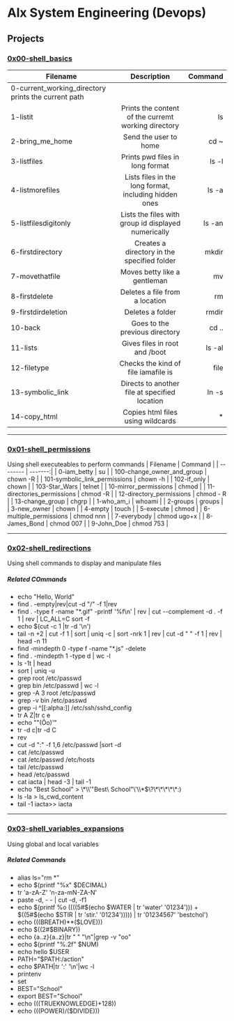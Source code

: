 # Alx System Engineering (Devops)

## Projects
### [0x00-shell_basics](./0x00-shell_basics)
| Filename | Description | Command |
| -------- |:-----------:| -------:|
| 0-current_working_directory prints the current path |
| 1-listit | Prints the content of the curremt working directory | ls |
| 2-bring_me_home | Send the user to home | cd ~ |
| 3-listfiles | Prints pwd files in long format | ls -l |
| 4-listmorefiles | Lists files in the long format, including hidden ones | ls -a |
| 5-listfilesdigitonly | Lists the files with group id displayed numerically | ls -an |
| 6-firstdirectory | Creates a directory in the specified folder | mkdir |
| 7-movethatfile | Moves betty like a gentleman | mv |
| 8-firstdelete | Deletes a file from a location | rm |
| 9-firstdirdeletion | Deletes a folder | rmdir |
| 10-back | Goes to the previous directory | cd .. |
| 11-lists | Gives files in root and /boot | ls -al |
| 12-filetype | Checks the kind of file iamafile is | file |
| 13-symbolic_link | Directs to another file at specified location | ln -s |
| 14-copy_html | Copies html files using wildcards | * |

---------------------------------------------------------------

### [0x01-shell_permissions](./0x01-shell_permissions)
Using shell executeables to perform commands
| Filename | Command |
| -------- | -------:|
| 0-iam_betty | su |
| 100-change_owner_and_group | chown -R |
| 101-symbolic_link_permissions | chown -h |
| 102-if_only | chown |
| 103-Star_Wars | telnet |
| 10-mirror_permissions | chmod |
| 11-directories_permissions | chmod -R |
| 12-directory_permissions | chmod - R |
| 13-change_group | chgrp |
| 1-who_am_i | whoami |
| 2-groups | groups |
| 3-new_owner | chown |
| 4-empty | touch |
| 5-execute | chmod |
| 6-multiple_permissions | chmod nnn |
| 7-everybody | chmod ugo+x |
| 8-James_Bond | chmod 007 |
| 9-John_Doe | chmod 753 |

-------------------------------------------------------------

### [0x02-shell_redirections](./0x02-shell_redirections)
Using shell commands to display and manipulate files
##### Related COmmands
- echo "Hello, World"
- find . -empty|rev|cut -d "/" -f 1|rev
- find . -type f -name "*.gif"  -printf '%f\n' | rev | cut --complement -d . -f 1 | rev | LC_ALL=C sort -f
- echo $(cut -c 1 |tr -d '\n')
- tail -n +2 | cut -f 1 | sort | uniq -c | sort -nrk 1 | rev | cut -d " " -f 1 | rev | head -n 11
- find -mindepth 0 -type f -name "*.js"  -delete
- find . -mindepth 1 -type d | wc -l
- ls -1t | head
- sort | uniq -u
- grep root /etc/passwd
- grep bin /etc/passwd | wc -l
- grep -A 3 root /etc/passwd
- grep -v bin /etc/passwd
- grep -i ^[[:alpha:]] /etc/ssh/sshd_config
- tr A Z|tr c e
- echo "\"(Ôo)'"
- tr -d c|tr -d C
- rev
- cut -d ":" -f 1,6 /etc/passwd |sort -d
- cat /etc/passwd
- cat /etc/passwd /etc/hosts
- tail /etc/passwd
- head /etc/passwd
- cat iacta | head -3 | tail -1
- echo "Best School" > \\\*\\\\\'\"Best\ School\"\\\'\\\\\*\$\\\?\\\*\\\*\\\*\\\*\\\*\:\)
- ls -la > ls_cwd_content
- tail -1 iacta>> iacta

-------------------------------------------------------------------------------

### [0x03-shell_variables_expansions](./0x03-shell_variables_expansions)
Using global and local variables
##### Related Commands
- alias ls="rm *"
- echo $(printf "%x" $DECIMAL)
- tr 'a-zA-Z' 'n-za-mN-ZA-N'
- paste -d, - - | cut -d, -f1
- echo $(printf %o $(($((5#$(echo $WATER | tr 'water' '01234'))) + $((5#$(echo $STIR | tr 'stir.' '01234'))))) | tr '01234567' 'bestchol')
- echo $((($BREATH)**($LOVE)))
- echo $((2#$BINARY))
- echo {a..z}{a..z}|tr " " "\n"|grep -v "oo"
- echo $(printf "%.2f" $NUM)
- echo hello $USER
- PATH="$PATH:/action"
- echo $PATH|tr ':' '\n'|wc -l
- printenv
- set
- BEST="School"
- export BEST="School"
- echo $((($TRUEKNOWLEDGE)+128))
- echo $((($POWER)/($DIVIDE)))
